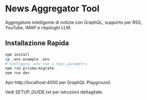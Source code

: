 # News Aggregator Tool

Aggregatore intelligente di notizie con GraphQL, supporto per RSS, YouTube, IMAP e riepiloghi LLM.

## Installazione Rapida

```bash
npm install
cp .env.example .env
# Configura .env con i tuoi parametri
npm run prisma:migrate
npm run dev
```

Apri http://localhost:4000 per GraphQL Playground.

Vedi SETUP_GUIDE.txt per istruzioni dettagliate.
